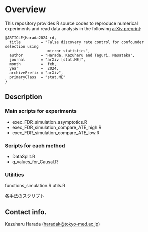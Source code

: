 # Overview
This repository provides R source codes to reproduce numerical experiments and read data analysis in the following <a href="https://arxiv.org/abs/2402.18904">arXiv preprint</a>:

```
@ARTICLE{Harada2024-rd,
  title         = "False discovery rate control for confounder selection using
                   mirror statistics",
  author        = "Harada, Kazuharu and Taguri, Masataka",
  journal       = "arXiv [stat.ME]",
  month         =  feb,
  year          =  2024,
  archivePrefix = "arXiv",
  primaryClass  = "stat.ME"
}
```




## Description
### Main scripts for experiments
- exec_FDR_simulation_asymptotics.R
- exec_FDR_simulation_compare_ATE_high.R
- exec_FDR_simulation_compare_ATE_low.R

### Scripts for each method
- DataSplit.R
- q_values_for_Causal.R

### Utilities
functions_simulation.R
utils.R

各手法のスクリプト

## Contact info.
Kazuharu Harada (haradak@tokyo-med.ac.jp)

